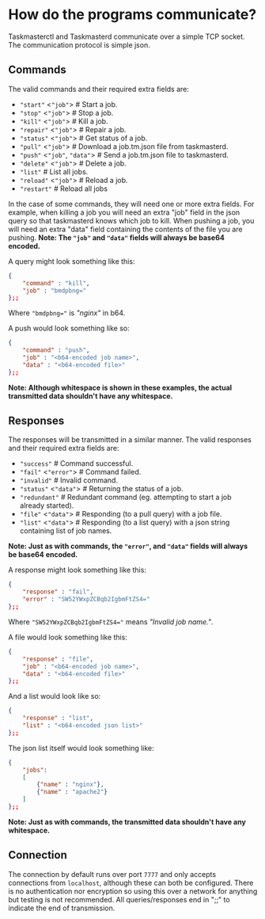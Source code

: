 #	How do the programs communicate?
Taskmasterctl and Taskmasterd communicate over a simple TCP socket.
The communication protocol is simple json.

##	Commands
The valid commands and their required extra fields are:

 - `"start"`	<`"job"`>			# Start a job.
 - `"stop"`		<`"job"`>			# Stop a job.
 - `"kill"`		<`"job"`>			# Kill a job.
 - `"repair"`	<`"job"`>			# Repair a job.
 - `"status"`	<`"job"`>			# Get status of a job.
 - `"pull"`		<`"job"`>			# Download a job.tm.json file from taskmasterd.
 - `"push"`		<`"job"`, `"data"`>	# Send a job.tm.json file to taskmasterd.
 - `"delete"`	<`"job"`>			# Delete a job.
 - `"list"`							# List all jobs.
 - `"reload"`	<`"job"`>			# Reload a job.
 - `"restart"`						# Reload all jobs

In the case of some commands, they will need one or more extra fields.
For example, when killing a job you will need an extra "job" field in the json query so that taskmasterd knows which job to kill.
When pushing a job, you will need an extra "data" field containing the contents of the file you are pushing.
**Note: The `"job"` and `"data"` fields will always be base64 encoded.**

A query might look something like this:
```json
{
	"command" : "kill",
	"job" : "bmdpbng="
};;
```
Where `"bmdpbng="` is _"nginx"_ in b64.

A push would look something like so:
```json
{
	"command" : "push",
	"job" : "<b64-encoded job name>",
	"data" : "<b64-encoded file>"
};;
```

**Note: Although whitespace is shown in these examples, the actual transmitted data shouldn't have any whitespace.**

##	Responses
The responses will be transmitted in a similar manner. The valid responses and their required extra fields are:
 - `"success"`					# Command successful.
 - `"fail"`			<`"error"`>	# Command failed.
 - `"invalid"`					# Invalid command.
 - `"status"`		<`"data"`>	# Returning the status of a job.
 - `"redundant"`				# Redundant command (eg. attempting to start a job already started).
 - `"file"`			<`"data"`>	# Responding (to a pull query) with a job file.
 - `"list"`			<`"data"`>	# Responding (to a list query) with a json string containing list of job names.

**Note: Just as with commands, the `"error"`, and `"data"` fields will always be base64 encoded.**

A response might look something like this:
```json
{
	"response" : "fail",
	"error" : "SW52YWxpZCBqb2IgbmFtZS4="
};;
```
Where `"SW52YWxpZCBqb2IgbmFtZS4="` means _"Invalid job name."_.

A file would look something like this:
```json
{
	"response" : "file",
	"job" : "<b64-encoded job name>",
	"data" : "<b64-encoded file>"
};;
```

And a list would look like so:
```json
{
	"response" : "list",
	"list" : "<b64-encoded json list>"
};;
```

The json list itself would look something like:
```json
{
	"jobs":
	[
		{"name" : "nginx"},
		{"name" : "apache2"}
	]
};;
```

**Note: Just as with commands, the transmitted data shouldn't have any whitespace.**

##	Connection
The connection by default runs over port `7777` and only accepts connections from `localhost`, although these can both be configured. There is no authentication nor encryption so using this over a network for anything but testing is not recommended. All queries/responses end in ";;" to indicate the end of transmission.
